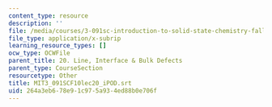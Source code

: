 ```yaml
---
content_type: resource
description: ''
file: /media/courses/3-091sc-introduction-to-solid-state-chemistry-fall-2010/264a3eb678e91c975a934ed88b0e706f_MIT3_091SCF10lec20_iPOD.srt
file_type: application/x-subrip
learning_resource_types: []
ocw_type: OCWFile
parent_title: 20. Line, Interface & Bulk Defects
parent_type: CourseSection
resourcetype: Other
title: MIT3_091SCF10lec20_iPOD.srt
uid: 264a3eb6-78e9-1c97-5a93-4ed88b0e706f
---
```

